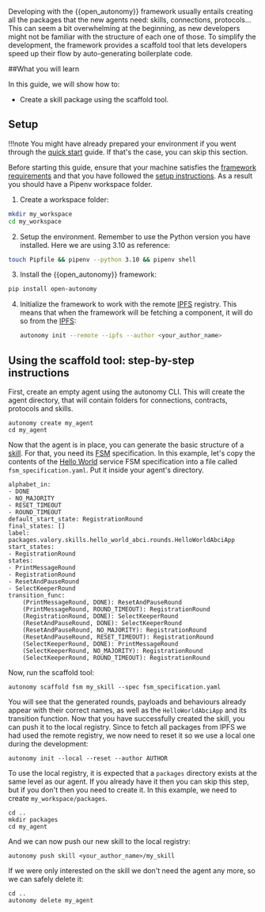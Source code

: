 Developing with the {{open_autonomy}} framework usually entails creating all the packages that the new agents need: skills, connections, protocols... This can seem a bit overwhelming at the beginning, as new developers might not be familiar with the structure of each one of those. To simplify the development, the framework provides a scaffold tool that lets developers speed up their flow by auto-generating boilerplate code.

##What you will learn

In this guide, we will show how to:

- Create a skill package using the scaffold tool.

## Setup

!!!note
    You might have already prepared your environment if you went through the [quick start](https://docs.autonolas.network/guides/quick_start/) guide. If that's the case, you can skip this section.

Before starting this guide, ensure that your machine satisfies the [framework requirements](./quick_start.md#requirements) and that
you have followed the [setup instructions](./quick_start.md#setup). As a result you should have a Pipenv workspace folder.

1. Create a workspace folder:
```bash
mkdir my_workspace
cd my_workspace
```

2. Setup the environment. Remember to use the Python version you have installed. Here we are using 3.10 as reference:
```bash
touch Pipfile && pipenv --python 3.10 && pipenv shell
```

3. Install the {{open_autonomy}} framework:
```bash
pip install open-autonomy
```

4. Initialize the framework to work with the remote [IPFS](https://ipfs.io) registry. This means that when the framework will be fetching a component, it will do so from the [IPFS](https://ipfs.io):
    ```bash
    autonomy init --remote --ipfs --author <your_author_name>
    ```

## Using the scaffold tool: step-by-step instructions

First, create an empty agent using the autonomy CLI. This will create the agent directory, that will contain folders for connections, contracts, protocols and skills.
```
autonomy create my_agent
cd my_agent
```
Now that the agent is in place, you can generate the basic structure of a [skill](https://open-aea.docs.autonolas.tech/skill/). For that, you need its [FSM](https://docs.autonolas.network/fsm/) specification. In this example, let's copy the contents of the [Hello World](https://docs.autonolas.network/hello_world_agent_service/) service FSM specification into a file called ```fsm_specification.yaml```. Put it inside your agent's directory.

```
alphabet_in:
- DONE
- NO_MAJORITY
- RESET_TIMEOUT
- ROUND_TIMEOUT
default_start_state: RegistrationRound
final_states: []
label: packages.valory.skills.hello_world_abci.rounds.HelloWorldAbciApp
start_states:
- RegistrationRound
states:
- PrintMessageRound
- RegistrationRound
- ResetAndPauseRound
- SelectKeeperRound
transition_func:
    (PrintMessageRound, DONE): ResetAndPauseRound
    (PrintMessageRound, ROUND_TIMEOUT): RegistrationRound
    (RegistrationRound, DONE): SelectKeeperRound
    (ResetAndPauseRound, DONE): SelectKeeperRound
    (ResetAndPauseRound, NO_MAJORITY): RegistrationRound
    (ResetAndPauseRound, RESET_TIMEOUT): RegistrationRound
    (SelectKeeperRound, DONE): PrintMessageRound
    (SelectKeeperRound, NO_MAJORITY): RegistrationRound
    (SelectKeeperRound, ROUND_TIMEOUT): RegistrationRound
```

Now, run the scaffold tool:

```
autonomy scaffold fsm my_skill --spec fsm_specification.yaml
```

You will see that the generated rounds, payloads and behaviours already appear with their correct names, as well as the `HelloWorldAbciApp` and its transition function. Now that you have successfully created the skill, you can push it to the local registry. Since to fetch all packages from IPFS we had used the remote registry, we now need to reset it so we use a local one during the development:
```
autonomy init --local --reset --author AUTHOR
```

To use the local registry, it is expected that a `packages` directory exists at the same level as our agent. If you already have it then you can skip this step, but if you don't then you need to create it. In this example, we need to create `my_workspace/packages`.
```
cd ..
mkdir packages
cd my_agent
```

And we can now push our new skill to the local registry:
```
autonomy push skill <your_author_name>/my_skill
```

If we were only interested on the skill we don't need the agent any more, so we can safely delete it:
```
cd ..
autonomy delete my_agent
```